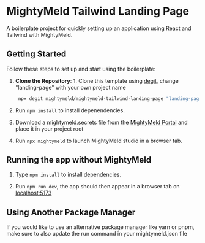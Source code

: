 # MightyMeld Tailwind Landing Page

A boilerplate project for quickly setting up an application using React and Tailwind with MightyMeld.

## Getting Started

Follow these steps to set up and start using the boilerplate:

1. **Clone the Repository**: 1. Clone this template using [degit](https://github.com/Rich-Harris/degit), change "landing-page" with your own project name <br />

   ```bash
    npx degit mightymeld/mightymeld-tailwind-landing-page "landing-page"
   ```

2. Run `npm install` to install depenendencies.

3. Download a mightymeld.secrets file from the [MightyMeld Portal](https://mightymeld.app/instances) and place it in your project root 

4. Run `npx mightymeld` to launch MightyMeld studio in a browser tab.


## Running the app without MightyMeld

1. Type `npm install` to install dependencies.

2. Run `npm run dev`, the app should then appear in a browser tab on [localhost:5173](localhost:5173)

## Using Another Package Manager

If you would like to use an alternative package manager like yarn or pnpm, make sure to also update the run command in your mightymeld.json file
